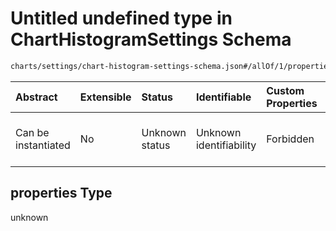 # Untitled undefined type in ChartHistogramSettings Schema

```txt
charts/settings/chart-histogram-settings-schema.json#/allOf/1/properties
```



| Abstract            | Extensible | Status         | Identifiable            | Custom Properties | Additional Properties | Access Restrictions | Defined In                                                                                                                   |
| :------------------ | :--------- | :------------- | :---------------------- | :---------------- | :-------------------- | :------------------ | :--------------------------------------------------------------------------------------------------------------------------- |
| Can be instantiated | No         | Unknown status | Unknown identifiability | Forbidden         | Allowed               | none                | [chart-histogram-settings-schema.json\*](../out/charts/settings/chart-histogram-settings-schema.json "open original schema") |

## properties Type

unknown
